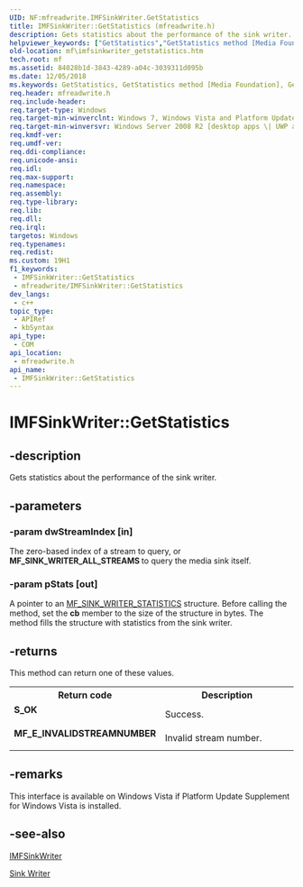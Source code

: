 ```yaml
---
UID: NF:mfreadwrite.IMFSinkWriter.GetStatistics
title: IMFSinkWriter::GetStatistics (mfreadwrite.h)
description: Gets statistics about the performance of the sink writer.
helpviewer_keywords: ["GetStatistics","GetStatistics method [Media Foundation]","GetStatistics method [Media Foundation]","IMFSinkWriter interface","IMFSinkWriter interface [Media Foundation]","GetStatistics method","IMFSinkWriter.GetStatistics","IMFSinkWriter::GetStatistics","mf.imfsinkwriter_getstatistics","mfreadwrite/IMFSinkWriter::GetStatistics"]
old-location: mf\imfsinkwriter_getstatistics.htm
tech.root: mf
ms.assetid: 84028b1d-3843-4289-a04c-3039311d095b
ms.date: 12/05/2018
ms.keywords: GetStatistics, GetStatistics method [Media Foundation], GetStatistics method [Media Foundation],IMFSinkWriter interface, IMFSinkWriter interface [Media Foundation],GetStatistics method, IMFSinkWriter.GetStatistics, IMFSinkWriter::GetStatistics, mf.imfsinkwriter_getstatistics, mfreadwrite/IMFSinkWriter::GetStatistics
req.header: mfreadwrite.h
req.include-header: 
req.target-type: Windows
req.target-min-winverclnt: Windows 7, Windows Vista and Platform Update Supplement for Windows Vista [desktop apps \| UWP apps]
req.target-min-winversvr: Windows Server 2008 R2 [desktop apps \| UWP apps]
req.kmdf-ver: 
req.umdf-ver: 
req.ddi-compliance: 
req.unicode-ansi: 
req.idl: 
req.max-support: 
req.namespace: 
req.assembly: 
req.type-library: 
req.lib: 
req.dll: 
req.irql: 
targetos: Windows
req.typenames: 
req.redist: 
ms.custom: 19H1
f1_keywords:
 - IMFSinkWriter::GetStatistics
 - mfreadwrite/IMFSinkWriter::GetStatistics
dev_langs:
 - c++
topic_type:
 - APIRef
 - kbSyntax
api_type:
 - COM
api_location:
 - mfreadwrite.h
api_name:
 - IMFSinkWriter::GetStatistics
---
```


# IMFSinkWriter::GetStatistics


## -description

Gets statistics about the performance of the sink writer.

## -parameters

### -param dwStreamIndex [in]

The zero-based index of a stream to query, or <b>MF_SINK_WRITER_ALL_STREAMS </b> to query the media sink itself.

### -param pStats [out]

A pointer to an <a href="/windows/desktop/api/mfreadwrite/ns-mfreadwrite-mf_sink_writer_statistics">MF_SINK_WRITER_STATISTICS</a> structure. Before calling the method, set the <b>cb</b> member to the size of the structure in bytes. The method fills the structure with statistics from the sink writer.

## -returns

This method can return one of these values.

<table>
<tr>
<th>Return code</th>
<th>Description</th>
</tr>
<tr>
<td width="40%">
<dl>
<dt><b>S_OK</b></dt>
</dl>
</td>
<td width="60%">
Success.

</td>
</tr>
<tr>
<td width="40%">
<dl>
<dt><b>MF_E_INVALIDSTREAMNUMBER</b></dt>
</dl>
</td>
<td width="60%">
Invalid stream number.

</td>
</tr>
</table>

## -remarks

This interface is available on Windows Vista if Platform Update Supplement for Windows Vista is installed.

## -see-also

<a href="/windows/desktop/api/mfreadwrite/nn-mfreadwrite-imfsinkwriter">IMFSinkWriter</a>



<a href="/windows/desktop/medfound/sink-writer">Sink Writer</a>

